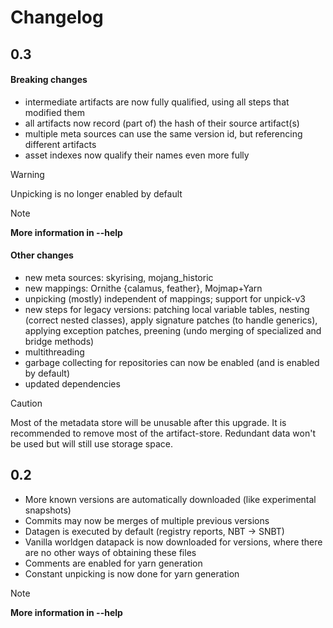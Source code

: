 # Changelog

## 0.3

#### Breaking changes

- intermediate artifacts are now fully qualified, using all steps that modified them
- all artifacts now record (part of) the hash of their source artifact(s)
- multiple meta sources can use the same version id, but referencing different artifacts
- asset indexes now qualify their names even more fully

> [!WARNING]
> Unpicking is no longer enabled by default

> [!NOTE]
> **More information in --help**

#### Other changes

- new meta sources: skyrising, mojang_historic
- new mappings: Ornithe {calamus, feather}, Mojmap+Yarn
- unpicking (mostly) independent of mappings; support for unpick-v3
- new steps for legacy versions: patching local variable tables, nesting (correct nested classes), apply signature patches (to handle generics), applying exception patches, preening (undo merging of specialized and bridge methods)
- multithreading
- garbage collecting for repositories can now be enabled (and is enabled by default)
- updated dependencies

> [!CAUTION]
> Most of the metadata store will be unusable after this upgrade.
> It is recommended to remove most of the artifact-store. Redundant data won't be used but will still use storage space.

## 0.2

- More known versions are automatically downloaded (like experimental snapshots)
- Commits may now be merges of multiple previous versions
- Datagen is executed by default (registry reports, NBT -> SNBT)
- Vanilla worldgen datapack is now downloaded for versions, where there are no other ways of obtaining these files
- Comments are enabled for yarn generation
- Constant unpicking is now done for yarn generation

> [!NOTE]
> **More information in --help**
